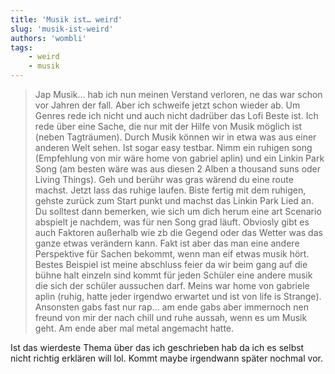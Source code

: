 ```yaml
---
title: 'Musik ist… weird'
slug: 'musik-ist-weird'
authors: 'wombli'
tags:
    - weird
    - musik
---
```


> Jap Musik… hab ich nun meinen Verstand verloren, ne das war schon vor Jahren der fall. Aber ich schweife jetzt schon wieder ab. Um Genres rede ich nicht und auch nicht dadrüber das Lofi Beste ist. Ich rede über eine Sache, die nur mit der Hilfe von Musik möglich ist (neben Tagträumen). Durch Musik können wir in etwa was aus einer anderen Welt sehen. Ist sogar easy testbar. Nimm ein ruhigen song (Empfehlung von mir wäre home von gabriel aplin) und ein Linkin Park Song (am besten wäre was aus diesen 2 Alben a thousand suns oder Living Things). Geh und berühr was gras wärend du eine route machst. Jetzt lass das ruhige laufen. Biste fertig mit dem ruhigen, gehste zurück zum Start punkt und machst das Linkin Park Lied an. Du solltest dann bemerken, wie sich um dich herum eine art Scenario abspielt je nachdem, was für nen Song grad läuft. Obviosly gibt es auch Faktoren außerhalb wie zb die Gegend oder das Wetter was das ganze etwas verändern kann. Fakt ist aber das man eine andere Perspektive für Sachen bekommt, wenn man eif etwas musik hört. Bestes Beispiel ist meine abschluss feier da wir beim gang auf die bühne halt einzeln sind kommt für jeden Schüler eine andere musik die sich der schüler aussuchen darf. Meins war home von gabriele aplin (ruhig, hatte jeder irgendwo erwartet und ist von life is Strange). Ansonsten gabs fast nur rap… am ende gabs aber immernoch nen freund von mir der nach chill und ruhe aussah, wenn es um Musik geht. Am ende aber mal metal angemacht hatte.


Ist das wierdeste Thema über das ich geschrieben hab da ich es selbst nicht richtig erklären will lol.
Kommt maybe irgendwann später nochmal vor.